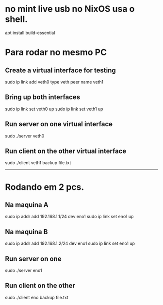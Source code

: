 # no mint live usb no NixOS usa o shell.
apt install build-essential

# Para rodar no mesmo PC

## Create a virtual interface for testing
sudo ip link add veth0 type veth peer name veth1

## Bring up both interfaces
sudo ip link set veth0 up
sudo ip link set veth1 up

## Run server on one virtual interface
sudo ./server veth0

## Run client on the other virtual interface
sudo ./client veth1 backup file.txt

---
# Rodando em 2 pcs.

## Na maquina A
sudo ip addr add 192.168.1.1/24 dev eno1
sudo ip link set eno1 up

## Na maquina B
sudo ip addr add 192.168.1.2/24 dev eno1
sudo ip link set eno1 up

## Run server on one 
sudo ./server eno1

## Run client on the other
sudo ./client eno backup file.txt
